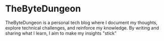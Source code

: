 # TheByteDungeon
TheByteDungeon is a personal tech blog where I document my thoughts, explore technical challenges, and reinforce my knowledge. By writing and sharing what I learn, I aim to make my insights "stick"
